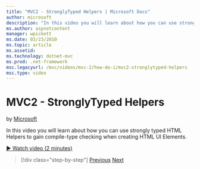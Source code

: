 ```yaml
---
title: "MVC2 - StronglyTyped Helpers | Microsoft Docs"
author: microsoft
description: "In this video you will learn about how you can use strongly typed HTML Helpers to gain compile-type checking when creating HTML UI Elements."
ms.author: aspnetcontent
manager: wpickett
ms.date: 03/23/2010
ms.topic: article
ms.assetid: 
ms.technology: dotnet-mvc
ms.prod: .net-framework
msc.legacyurl: /mvc/videos/mvc-2/how-do-i/mvc2-stronglytyped-helpers
msc.type: video
---
```

MVC2 - StronglyTyped Helpers
====================
by [Microsoft](https://github.com/microsoft)

In this video you will learn about how you can use strongly typed HTML Helpers to gain compile-type checking when creating HTML UI Elements.

[&#9654; Watch video (2 minutes)](https://channel9.msdn.com/Blogs/ASP-NET-Site-Videos/mvc2-stronglytyped-helpers)

>[!div class="step-by-step"]
[Previous](mvc2-html-encoding.md)
[Next](mvc2-model-validation.md)